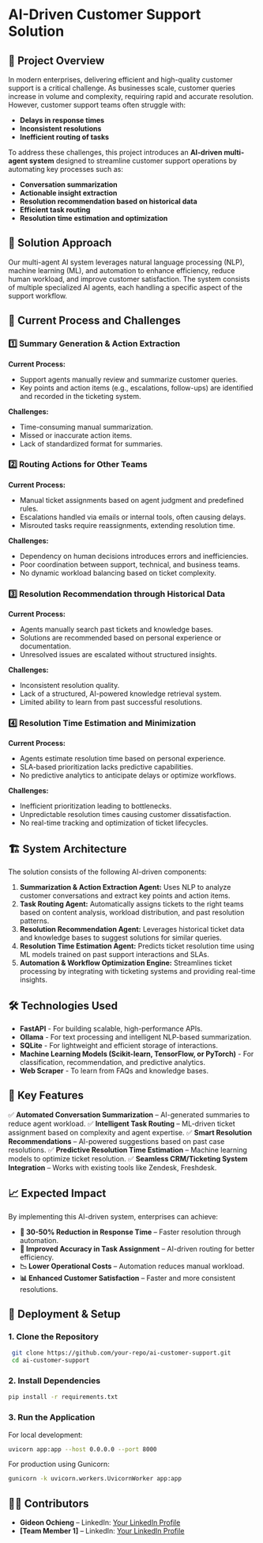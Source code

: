 # AI-Driven Customer Support Solution

## 📌 Project Overview
In modern enterprises, delivering efficient and high-quality customer support is a critical challenge. As businesses scale, customer queries increase in volume and complexity, requiring rapid and accurate resolution. However, customer support teams often struggle with:

- **Delays in response times**
- **Inconsistent resolutions**
- **Inefficient routing of tasks**

To address these challenges, this project introduces an **AI-driven multi-agent system** designed to streamline customer support operations by automating key processes such as:

- **Conversation summarization**
- **Actionable insight extraction**
- **Resolution recommendation based on historical data**
- **Efficient task routing**
- **Resolution time estimation and optimization**

## 🚀 Solution Approach
Our multi-agent AI system leverages natural language processing (NLP), machine learning (ML), and automation to enhance efficiency, reduce human workload, and improve customer satisfaction. The system consists of multiple specialized AI agents, each handling a specific aspect of the support workflow.

## 🔎 Current Process and Challenges
### 1️⃣ **Summary Generation & Action Extraction**
**Current Process:**
- Support agents manually review and summarize customer queries.
- Key points and action items (e.g., escalations, follow-ups) are identified and recorded in the ticketing system.

**Challenges:**
- Time-consuming manual summarization.
- Missed or inaccurate action items.
- Lack of standardized format for summaries.

### 2️⃣ **Routing Actions for Other Teams**
**Current Process:**
- Manual ticket assignments based on agent judgment and predefined rules.
- Escalations handled via emails or internal tools, often causing delays.
- Misrouted tasks require reassignments, extending resolution time.

**Challenges:**
- Dependency on human decisions introduces errors and inefficiencies.
- Poor coordination between support, technical, and business teams.
- No dynamic workload balancing based on ticket complexity.

### 3️⃣ **Resolution Recommendation through Historical Data**
**Current Process:**
- Agents manually search past tickets and knowledge bases.
- Solutions are recommended based on personal experience or documentation.
- Unresolved issues are escalated without structured insights.

**Challenges:**
- Inconsistent resolution quality.
- Lack of a structured, AI-powered knowledge retrieval system.
- Limited ability to learn from past successful resolutions.

### 4️⃣ **Resolution Time Estimation and Minimization**
**Current Process:**
- Agents estimate resolution time based on personal experience.
- SLA-based prioritization lacks predictive capabilities.
- No predictive analytics to anticipate delays or optimize workflows.

**Challenges:**
- Inefficient prioritization leading to bottlenecks.
- Unpredictable resolution times causing customer dissatisfaction.
- No real-time tracking and optimization of ticket lifecycles.

## 🏗️ System Architecture
The solution consists of the following AI-driven components:

1. **Summarization & Action Extraction Agent:** Uses NLP to analyze customer conversations and extract key points and action items.
2. **Task Routing Agent:** Automatically assigns tickets to the right teams based on content analysis, workload distribution, and past resolution patterns.
3. **Resolution Recommendation Agent:** Leverages historical ticket data and knowledge bases to suggest solutions for similar queries.
4. **Resolution Time Estimation Agent:** Predicts ticket resolution time using ML models trained on past support interactions and SLAs.
5. **Automation & Workflow Optimization Engine:** Streamlines ticket processing by integrating with ticketing systems and providing real-time insights.

## 🛠️ Technologies Used
- **FastAPI** - For building scalable, high-performance APIs.
- **Ollama** - For text processing and intelligent NLP-based summarization.
- **SQLite** - For lightweight and efficient storage of interactions.
- **Machine Learning Models (Scikit-learn, TensorFlow, or PyTorch)** - For classification, recommendation, and predictive analytics.
- **Web Scraper** - To learn from FAQs and knowledge bases.


## 📌 Key Features
✅ **Automated Conversation Summarization** – AI-generated summaries to reduce agent workload.
✅ **Intelligent Task Routing** – ML-driven ticket assignment based on complexity and agent expertise.
✅ **Smart Resolution Recommendations** – AI-powered suggestions based on past case resolutions.
✅ **Predictive Resolution Time Estimation** – Machine learning models to optimize ticket resolution.
✅ **Seamless CRM/Ticketing System Integration** – Works with existing tools like Zendesk, Freshdesk.

## 📈 Expected Impact
By implementing this AI-driven system, enterprises can achieve:
- **🚀 30-50% Reduction in Response Time** – Faster resolution through automation.
- **🎯 Improved Accuracy in Task Assignment** – AI-driven routing for better efficiency.
- **📉 Lower Operational Costs** – Automation reduces manual workload.
- **📊 Enhanced Customer Satisfaction** – Faster and more consistent resolutions.

## 🚀 Deployment & Setup
### **1. Clone the Repository**
```bash
 git clone https://github.com/your-repo/ai-customer-support.git
 cd ai-customer-support
```

### **2. Install Dependencies**
```bash
pip install -r requirements.txt
```

### **3. Run the Application**
For local development:
```bash
uvicorn app:app --host 0.0.0.0 --port 8000
```
For production using Gunicorn:
```bash
gunicorn -k uvicorn.workers.UvicornWorker app:app
```


## 👨‍💻 Contributors
- **Gideon Ochieng** – LinkedIn: [Your LinkedIn Profile](https://linkedin.com/in/gideon-ochieng)
- **[Team Member 1]** – LinkedIn: [Your LinkedIn Profile]()

